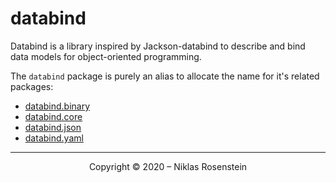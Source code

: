 # databind

Databind is a library inspired by Jackson-databind to describe and bind data models for
object-oriented programming.

The `databind` package is purely an alias to allocate the name for it's related packages:

* [databind.binary](https://pypi.org/project/databind.binary/)
* [databind.core](https://pypi.org/project/databind.core/)
* [databind.json](https://pypi.org/project/databind.json/)
* [databind.yaml](https://pypi.org/project/databind.yaml/)

---

<p align="center">Copyright &copy; 2020 &ndash; Niklas Rosenstein</p>
